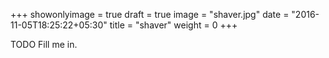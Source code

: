 +++
showonlyimage = true
draft = true
image = "shaver.jpg"
date = "2016-11-05T18:25:22+05:30"
title = "shaver"
weight = 0
+++

TODO Fill me in.

